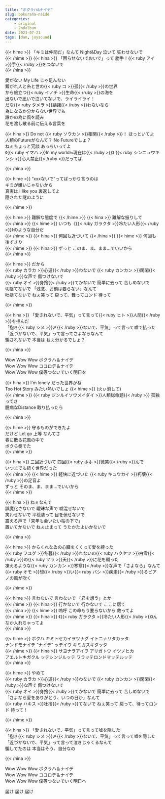 ```yaml
---
title: "ボクラハ&ナイデ"
slug: bokuraha-naide
categories:
    - original
    - 2ndalbum
date: 2021-07-21
tags: [dam, joysound]
---
```


{{< hime >}}
「キミは仲間だ」なんて Night&Day 泣いて 狂わせないで  
{{< /hime >}}
{{< hina >}}
「困らせないでおいで」って 勝手！{{< ruby アイ >}}手{{< /ruby >}}をつないで  
{{< /hina >}}

愛がない My Life じゃ足んない  
繋がれ人と糸と世の{{< ruby コ >}}孤{{< /ruby >}}の世界  
から旅立つ{{< ruby イノチ >}}生命{{< /ruby >}}の海を  
出ないで凪いで泣いてないで、ライライライ！  
だな{{< ruby タメラ >}}躊躇{{< /ruby >}}わないなら  
為になるか分からない世界でも  
誰かの為に風を読み  
花を渡し散る前に伝える言葉を  

{{< hina >}}
Do not {{< ruby ソウカン >}}相関{{< /ruby >}}！ ほっといてよ  
人類のFutureがなんて？ No Futureでしょ？  
ねぇちょっと冗談 あっちいってよ  
《{{< ruby イマハ >}}In my world≒現在は{{< /ruby >}}》 {{< ruby シンニュウキンシ >}}心入禁止{{< /ruby >}}だってば  

{{< /hina >}}

{{< hime >}}
“xxxないで”ってばっかり言うのは  
キミが嫌いじゃないから  
真実は I like you 裏返してよ  
隠された謎のように  

{{< /hime >}}

{{< hime >}}
難解な態度で 
{{< /hime >}}
{{< hina >}}
難解な振りして  
{{< /hina >}}
{{< hime >}}
いつも《{{< ruby ガラクタ >}}冷たい人形{{< /ruby >}}》のような自分だ  
{{< /hime >}}
{{< hina >}}
何回も近づいて 
{{< /hina >}}
{{< hime >}}
何回も後ずさり  
{{< /hime >}}
{{< hina >}}
ずっと このま、ま、まま…でいいから  
{{< /hina >}}

{{< hime >}}
だから  
{{< ruby カラカ >}}心遊{{< /ruby >}}わないで {{< ruby カンカン >}}閑閑{{< /ruby >}}な声で 傷つけないで  
{{< ruby オイ >}}身捨{{< /ruby >}}てかないで 簡単に去って 苦しめないで  
切捨てないで 「残念、お前は要らない」なんて  
吐捨てないで ねぇ笑って 戻って、舞ってロンド 待って  

{{< /hime >}}

{{< hina >}}
「愛されないで、平気」って言って{{< ruby ヒト >}}人間{{< /ruby >}}を拒んだ  
「抱き{{< ruby シメ >}}〆{{< /ruby >}}ないで、平気」って言って嘘で払った  
「近づかないで、平気」って言ってさよならなんて  
騙されないで 本当は ねぇ分かるでしょ？  

{{< /hina >}}

Wow Wow Wow ボクラハ＆ナイデ  
Wow Wow Wow ココロデ＆ナイテ  
Wow Wow Wow 僕等つないでいく明日を  

{{< hina >}}
I'm lonely だった世界がね  
Too Hot Story みたい熱いでしょ 
{{< hime >}}
(火ぃ消して)  
{{< /hime >}}
{{< ruby ジンルイソウメイダイ >}}人類総命題{{< /ruby >}} 孤独ってさ  
臆病なDistance 取り払ったら  

{{< /hina >}}

{{< hime >}}
守るものができたよ  
だけど Let go 上等 なんてさ  
春に散る花風の中で  
ボクら奏でた  
{{< /hime >}}

{{< hina >}}
三回近づいて 四回{{< ruby ホホ >}}微笑{{< /ruby >}}んで  
いつまでも続く世界だった  
{{< /hina >}}
{{< hime >}}
軽快に近づいた {{< ruby キュウカイ >}}朽壊{{< /ruby >}}の足音よ  
ずっと そのま、ま、まま…でいいから  
{{< /hime >}}

{{< hina >}}
ねぇなんで  
誤魔化さないで 曖昧な声で 嘘混ぜないで  
笑わせないで 平穏装って 目を伏せないで  
震える声で「来年も会いたい桜の下で」  
置いてかないで ねぇ止まって うたかたよいかないで  

{{< /hina >}}

{{< hime >}}
からくれなゐの心臓をくくって愛を縛った  
{{< ruby フユグ >}}冬暮{{< /ruby >}}れないの{{< ruby ハクセツ >}}白雪{{< /ruby >}}の{{< ruby ソラ >}}天{{< /ruby >}}に花を願った  
凍えるような{{< ruby カンカン >}}寒寒{{< /ruby >}}な声で「さよなら」なんて  
{{< ruby オモ >}}想{{< /ruby >}}い{{< ruby バシ >}}疾走{{< /ruby >}}るピアノの風が吹く  

{{< /hime >}}

{{< hime >}}
言わないで 言わないで 「君を想う」とか  
{{< /hime >}}
{{< hina >}}
行かないで 行かないで ここに居て  
{{< /hina >}}
{{< hime >}}
嗚呼 この命もう要らないから 救ってよ  
{{< /hime >}}
{{< hina >}}
《{{< ruby ガラクタ >}}冷たい人形{{< /ruby >}}》んなか入れちゃってよ  
{{< /hina >}}

{{< hime >}}
ボクハ キミトセカイヲツナグ イトニナリタカッタ  
ナンドモナイテ “ナイデ” ッテイウ キミガスキダッタ  
{{< /hime >}}
{{< hina >}}
サヨナラアイヲ アリガトウ イツノヒカ  
アエルトキガクル ッテシンジルッテ ワラッテロンドマッテルッテ  
{{< /hina >}}

{{< hime >}}
やめて  
{{< ruby カラカ >}}心遊{{< /ruby >}}わないで {{< ruby カンカン >}}閑閑{{< /ruby >}}な声で 傷つけないで  
{{< ruby オイ >}}身捨{{< /ruby >}}てかないで 簡単に去って 苦しめないで  
「さよなら愛をありがとう、いつの日か」なんて  
{{< ruby ハキス >}}吐捨{{< /ruby >}}てないで ねぇ笑って 戻って、待ってロンド 待って！  

{{< /hime >}}

{{< hina >}}
「愛されないで、平気」って言って嘘を隠した  
「抱き{{< ruby シメ >}}〆{{< /ruby >}}ないで、平気」って言って嘘を隠した  
「近づかないで、平気」って言って泣きじゃくるなんて  
騙してたのは 本当はそう、自分なの  

{{< /hina >}}

Wow Wow Wow ボクラハ＆ナイデ  
Wow Wow Wow ココロデ＆ナイテ  
Wow Wow Wow 僕等つないでいく明日へ  

届け 届け 届け  